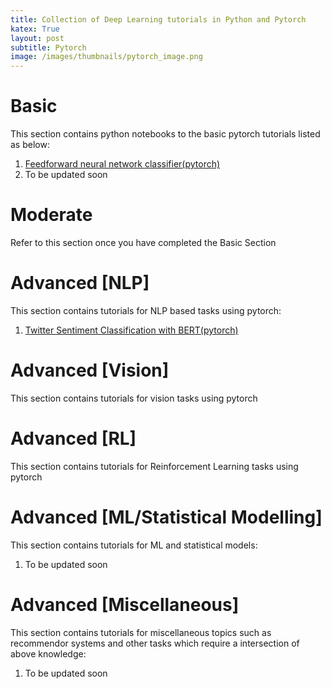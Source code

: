 ```yaml
---
title: Collection of Deep Learning tutorials in Python and Pytorch
katex: True
layout: post
subtitle: Pytorch
image: /images/thumbnails/pytorch_image.png
---
```


# Basic

This section contains python notebooks to the basic pytorch tutorials listed
as below:

1. [Feedforward neural network classifier(pytorch)](https://github.com/vishwajit-vishnu/pytorch_tutorials/blob/main/Notebooks/MNIST_FFN_classification.ipynb)
2. To be updated soon

# Moderate

Refer to this section once you have completed
the Basic Section

# Advanced [NLP]

This section contains tutorials for NLP based
tasks using pytorch:

1. [Twitter Sentiment Classification with BERT(pytorch)](https://github.com/vishwajit-vishnu/pytorch_tutorials/blob/main/Notebooks/Twotter_sentiment_classification_with_bert.ipynb)

# Advanced [Vision]

This section contains tutorials for vision tasks
using pytorch

# Advanced [RL]

This section contains tutorials for Reinforcement
Learning tasks using pytorch


# Advanced [ML/Statistical Modelling]

This section contains tutorials for ML and 
statistical models:

1. To be updated soon

# Advanced [Miscellaneous]

This section contains tutorials for miscellaneous
topics such as recommendor systems and other tasks
which require a intersection of above knowledge:

1. To be updated soon
